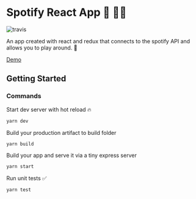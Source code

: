 # Spotify React App :guitar: :guitar::guitar:
![travis](https://travis-ci.org/leoparis89/spotify-react-app.svg?branch=master)

An app created with react and redux that connects to the spotify API and allows you to play around. :tropical_drink:

[Demo](https://spotify-react-app.herokuapp.com)
## Getting Started

### Commands
Start dev server with hot reload :fire:
```sh
yarn dev
```
Build your production artifact to build folder
```sh
yarn build
```
Build your app and serve it via a tiny express server
```sh
yarn start
```
Run unit tests :white_check_mark:
```sh
yarn test
```
